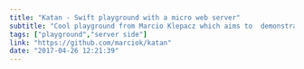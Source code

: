 ```yaml
---
title: "Katan - Swift playground with a micro web server"
subtitle: "Cool playground from Marcio Klepacz which aims to  demonstrate the basics steps required to create a web server in Swift. It's basically a micro web server which replies \"Hello world!\" to every request."
tags: ["playground","server side"]
link: "https://github.com/marciok/katan"
date: "2017-04-26 12:21:39"
---
```

